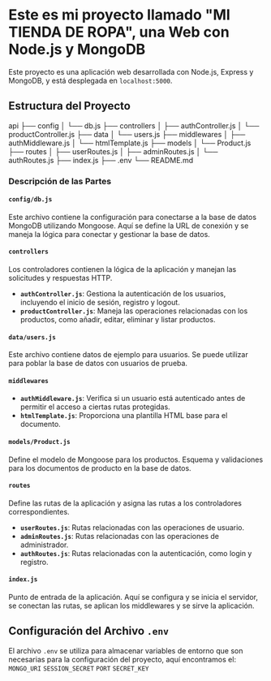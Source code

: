 # Este es mi proyecto llamado "MI TIENDA DE ROPA", una Web con Node.js y MongoDB

Este proyecto es una aplicación web desarrollada con Node.js, Express y MongoDB, y está desplegada en `localhost:5000`.

## Estructura del Proyecto

api
├── config
│ └── db.js
├── controllers
│ ├── authController.js
│ └── productController.js
├── data
│ └── users.js
├── middlewares
│ ├── authMiddleware.js
│ └── htmlTemplate.js
├── models
│ └── Product.js
├── routes
│ ├── userRoutes.js
│ ├── adminRoutes.js
│ └── authRoutes.js
├── index.js
├── .env
└── README.md

### Descripción de las Partes

#### `config/db.js`

Este archivo contiene la configuración para conectarse a la base de datos MongoDB utilizando Mongoose. Aquí se define la URL de conexión y se maneja la lógica para conectar y gestionar la base de datos.

#### `controllers`

Los controladores contienen la lógica de la aplicación y manejan las solicitudes y respuestas HTTP.

- **`authController.js`**: Gestiona la autenticación de los usuarios, incluyendo el inicio de sesión, registro y logout.
- **`productController.js`**: Maneja las operaciones relacionadas con los productos, como añadir, editar, eliminar y listar productos.

#### `data/users.js`

Este archivo contiene datos de ejemplo para usuarios. Se puede utilizar para poblar la base de datos con usuarios de prueba.

#### `middlewares`

- **`authMiddleware.js`**: Verifica si un usuario está autenticado antes de permitir el acceso a ciertas rutas protegidas.
- **`htmlTemplate.js`**: Proporciona una plantilla HTML base para el documento.

#### `models/Product.js`

Define el modelo de Mongoose para los productos. Esquema y validaciones para los documentos de producto en la base de datos.

#### `routes`

Define las rutas de la aplicación y asigna las rutas a los controladores correspondientes.

- **`userRoutes.js`**: Rutas relacionadas con las operaciones de usuario.
- **`adminRoutes.js`**: Rutas relacionadas con las operaciones de administrador.
- **`authRoutes.js`**: Rutas relacionadas con la autenticación, como login y registro.

#### `index.js`

Punto de entrada de la aplicación. Aquí se configura y se inicia el servidor, se conectan las rutas, se aplican los middlewares y se sirve la aplicación.

## Configuración del Archivo `.env`

El archivo `.env` se utiliza para almacenar variables de entorno que son necesarias para la configuración del proyecto, aquí encontramos el:
`MONGO_URI`
`SESSION_SECRET`
`PORT`
`SECRET_KEY`
